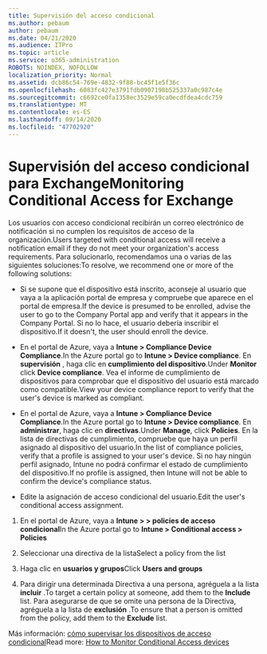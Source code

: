 ```yaml
---
title: Supervisión del acceso condicional
ms.author: pebaum
author: pebaum
ms.date: 04/21/2020
ms.audience: ITPro
ms.topic: article
ms.service: o365-administration
ROBOTS: NOINDEX, NOFOLLOW
localization_priority: Normal
ms.assetid: dcb86c54-769e-4832-9f88-bc45f1e5f36c
ms.openlocfilehash: 6083fc427e3791fdb0907198b525337a0c987c4e
ms.sourcegitcommit: c6692ce0fa1358ec3529e59ca0ecdfdea4cdc759
ms.translationtype: MT
ms.contentlocale: es-ES
ms.lasthandoff: 09/14/2020
ms.locfileid: "47702920"
---
```

# <a name="monitoring-conditional-access-for-exchange"></a><span data-ttu-id="8a0ba-102">Supervisión del acceso condicional para Exchange</span><span class="sxs-lookup"><span data-stu-id="8a0ba-102">Monitoring Conditional Access for Exchange</span></span>

<span data-ttu-id="8a0ba-103">Los usuarios con acceso condicional recibirán un correo electrónico de notificación si no cumplen los requisitos de acceso de la organización.</span><span class="sxs-lookup"><span data-stu-id="8a0ba-103">Users targeted with conditional access will receive a notification email if they do not meet your organization's access requirements.</span></span> <span data-ttu-id="8a0ba-104">Para solucionarlo, recomendamos una o varias de las siguientes soluciones:</span><span class="sxs-lookup"><span data-stu-id="8a0ba-104">To resolve, we recommend one or more of the following solutions:</span></span>
  
- <span data-ttu-id="8a0ba-105">Si se supone que el dispositivo está inscrito, aconseje al usuario que vaya a la aplicación portal de empresa y compruebe que aparece en el portal de empresa.</span><span class="sxs-lookup"><span data-stu-id="8a0ba-105">If the device is presumed to be enrolled, advise the user to go to the Company Portal app and verify that it appears in the Company Portal.</span></span> <span data-ttu-id="8a0ba-106">Si no lo hace, el usuario debería inscribir el dispositivo.</span><span class="sxs-lookup"><span data-stu-id="8a0ba-106">If it doesn't, the user should enroll the device.</span></span>
    
- <span data-ttu-id="8a0ba-107">En el portal de Azure, vaya a **Intune \> Compliance Device Compliance**.</span><span class="sxs-lookup"><span data-stu-id="8a0ba-107">In the Azure portal go to **Intune \> Device compliance**.</span></span> <span data-ttu-id="8a0ba-108">En **supervisión** , haga clic en **cumplimiento del dispositivo**.</span><span class="sxs-lookup"><span data-stu-id="8a0ba-108">Under **Monitor** click **Device compliance**.</span></span> <span data-ttu-id="8a0ba-109">Vea el informe de cumplimiento de dispositivos para comprobar que el dispositivo del usuario está marcado como compatible.</span><span class="sxs-lookup"><span data-stu-id="8a0ba-109">View your device compliance report to verify that the user's device is marked as compliant.</span></span> 
    
- <span data-ttu-id="8a0ba-110">En el portal de Azure, vaya a **Intune \> Compliance Device Compliance**.</span><span class="sxs-lookup"><span data-stu-id="8a0ba-110">In the Azure portal go to **Intune \> Device compliance**.</span></span> <span data-ttu-id="8a0ba-111">En **administrar**, haga clic en **directivas**.</span><span class="sxs-lookup"><span data-stu-id="8a0ba-111">Under **Manage**, click **Policies**.</span></span> <span data-ttu-id="8a0ba-112">En la lista de directivas de cumplimiento, compruebe que haya un perfil asignado al dispositivo del usuario.</span><span class="sxs-lookup"><span data-stu-id="8a0ba-112">In the list of compliance policies, verify that a profile is assigned to your user's device.</span></span> <span data-ttu-id="8a0ba-113">Si no hay ningún perfil asignado, Intune no podrá confirmar el estado de cumplimiento del dispositivo.</span><span class="sxs-lookup"><span data-stu-id="8a0ba-113">If no profile is assigned, then Intune will not be able to confirm the device's compliance status.</span></span> 
    
- <span data-ttu-id="8a0ba-114">Edite la asignación de acceso condicional del usuario.</span><span class="sxs-lookup"><span data-stu-id="8a0ba-114">Edit the user's conditional access assignment.</span></span>
    
1. <span data-ttu-id="8a0ba-115">En el portal de Azure, vaya a **Intune \> \> policies de acceso condicional**</span><span class="sxs-lookup"><span data-stu-id="8a0ba-115">In the Azure portal go to **Intune \> Conditional access \> Policies**</span></span>
    
2. <span data-ttu-id="8a0ba-116">Seleccionar una directiva de la lista</span><span class="sxs-lookup"><span data-stu-id="8a0ba-116">Select a policy from the list</span></span>
    
3. <span data-ttu-id="8a0ba-117">Haga clic en **usuarios y grupos**</span><span class="sxs-lookup"><span data-stu-id="8a0ba-117">Click **Users and groups**</span></span>
    
4. <span data-ttu-id="8a0ba-118">Para dirigir una determinada Directiva a una persona, agréguela a la lista **incluir** .</span><span class="sxs-lookup"><span data-stu-id="8a0ba-118">To target a certain policy at someone, add them to the **Include** list.</span></span> <span data-ttu-id="8a0ba-119">Para asegurarse de que se omite una persona de la Directiva, agréguela a la lista de **exclusión** .</span><span class="sxs-lookup"><span data-stu-id="8a0ba-119">To ensure that a person is omitted from the policy, add them to the **Exclude** list.</span></span> 
    
<span data-ttu-id="8a0ba-120">Más información: [cómo supervisar los dispositivos de acceso condicional](https://docs.microsoft.com/intune/conditional-access-exchange-monitor)</span><span class="sxs-lookup"><span data-stu-id="8a0ba-120">Read more: [How to Monitor Conditional Access devices](https://docs.microsoft.com/intune/conditional-access-exchange-monitor)</span></span>
  

